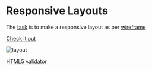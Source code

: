 # Responsive Layouts

The [task](https://github.com/kottans/frontend/blob/master/test12.md) is
to make a responsive layout as per 
[wireframe](https://github.com/kottans/frontend/blob/master/img/pizza-manager.png)

[Check it out](https://oleksiyrudenko.github.io/assignments_OleksiyRudenko/task_12/index.html)

![layout](https://cdn.rawgit.com/kottans/frontend/f323282a/img/pizza-manager.png)

[HTML5 validator](https://html5.validator.nu/?doc=https%3A%2F%2Foleksiyrudenko.github.io%2Fassignments_OleksiyRudenko%2Ftask_12%2Findex.html&showimagereport=yes&showsource=yes)


